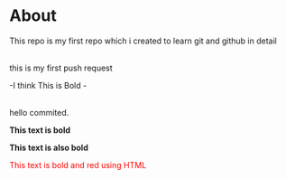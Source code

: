 # About
This repo is my first repo which i created to learn git and github in detail 

<br>
this is my first push request

-I think This is Bold -

<br>
hello commited.
<br>

**This text is bold**

__This text is also bold__

<font color="red">This text is bold and red using HTML</font>